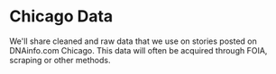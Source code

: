 # Chicago Data

We'll share cleaned and raw data that we use on stories posted on DNAinfo.com Chicago. This data will often be acquired through FOIA, scraping or other methods.
